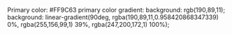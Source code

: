 Primary color: #FF9C63
primary color gradient: background: rgb(190,89,11);
background: linear-gradient(90deg, rgba(190,89,11,0.958420868347339) 0%, rgba(255,156,99,1) 39%, rgba(247,200,172,1) 100%);

